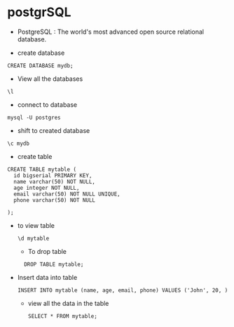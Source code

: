 # postgrSQL

- PostgreSQL : The world's most advanced open source relational database.

- create database

```
CREATE DATABASE mydb;

```

- View all the databases

```
\l

```

- connect to database

```
mysql -U postgres

```

- shift to created database

```
\c mydb

```

- create table

```
CREATE TABLE mytable (
  id bigserial PRIMARY KEY,
  name varchar(50) NOT NULL,
  age integer NOT NULL,
  email varchar(50) NOT NULL UNIQUE,
  phone varchar(50) NOT NULL

);

```

- to view table

  ```
  \d mytable

  ```

  - To drop table

  ```
    DROP TABLE mytable;
  ```

- Insert data into table

  ```
  INSERT INTO mytable (name, age, email, phone) VALUES ('John', 20, )
  ```

  - view all the data in the table

    ```
    SELECT * FROM mytable;
    ```

